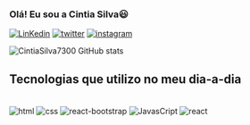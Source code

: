  ### Olá! Eu sou a Cintia Silva😃

[![LinKedin](https://img.shields.io/badge/LinkedIn-0077B5?style=for-the-badge&logo=linkedin&logoColor=white)](https://www.linkedin.com/in/cintia-silva-762022120/)
[![twitter](https://img.shields.io/badge/Twitter-1DA1F2?style=for-the-badge&logo=twitter&logoColor=white)](https://twitter.com/cintiasilva7300)
[![instagram](https://img.shields.io/badge/Instagram-E4405F?style=for-the-badge&logo=instagram&logoColor=white)](https://www.instagram.com/cintia_infocus/)

![CintiaSilva7300 GitHub stats](https://github-readme-stats.vercel.app/api?username=CintiaSilva7300&show_icons=true&theme=radical)

## Tecnologias que utilizo no meu dia-a-dia

<div style="display:inline_block"></br>
  <img align="center" alt="html" src="https://img.shields.io/badge/HTML5-E34F26?style=for-the-badge&logo=html5&logoColor=white"></img>
  <img align="center" alt="css" src="https://img.shields.io/badge/CSS3-1572B6?style=for-the-badge&logo=css3&logoColor=white"></img>
  <img align="center" alt="react-bootstrap" src="https://img.shields.io/badge/Bootstrap-563D7C?style=for-the-badge&logo=bootstrap&logoColor=white"></img>
  <img align="center" alt="JavasCript" src="https://img.shields.io/badge/JavaScript-323330?style=for-the-badge&logo=javascript&logoColor=F7DF1E"></img>
  <img align="center" alt="react" src="https://img.shields.io/badge/React-20232A?style=for-the-badge&logo=react&logoColor=61DAFB"></img>
<!--    <img align="center" alt="node" src="https://img.shields.io/badge/Node.js-43853D?style=for-the-badge&logo=node.js&logoColor=white"></img> -->
</div>
